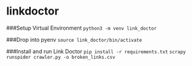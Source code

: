# linkdoctor

###Setup Virtual Environment
`python3 -m venv link_doctor`

###Drop into pyenv
`source link_doctor/bin/activate`

###Install and run Link Doctor
`pip install -r requirements.txt`
`scrapy runspider crawler.py -o broken_links.csv`
